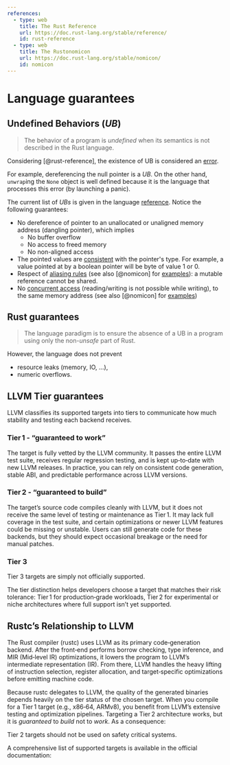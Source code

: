 ```yaml
---
references:
  - type: web
    title: The Rust Reference
    url: https://doc.rust-lang.org/stable/reference/
    id: rust-reference
  - type: web
    title: The Rustonomicon
    url: https://doc.rust-lang.org/stable/nomicon/
    id: nomicon
---
```


# Language guarantees

## Undefined Behaviors (*UB*)

> The behavior of a program is *undefined* when its semantics is not described in the Rust language.

Considering [@rust-reference], the existence of UB is considered an [error](https://doc.rust-lang.org/reference/behavior-considered-undefined.html#r-undefined.general).

For example, dereferencing the null pointer is a *UB*. On the other hand, `unwrap`ing the `None` object is well defined because it is the language that processes this error (by launching a panic).

The current list of *UBs* is given in the language [reference](https://doc.rust-lang.org/reference/behavior-considered-undefined.html). Notice the following guarantees:

* No dereference of pointer to an unallocated or unaligned memory address (dangling pointer), which implies
  * No buffer overflow
  * No access to freed memory
  * No non-aligned access
* The pointed values are [consistent](https://doc.rust-lang.org/reference/behavior-considered-undefined.html#r-undefined.invalid) with the pointer's type. For example, a value pointed at by a boolean pointer will be byte of value 1 or 0.
* Respect of [aliasing rules](https://doc.rust-lang.org/reference/behavior-considered-undefined.html#r-undefined.alias) (see also [@nomicon] for [examples](https://doc.rust-lang.org/nomicon/aliasing.html)): a mutable reference cannot be shared.
* No [concurrent access](https://doc.rust-lang.org/reference/behavior-considered-undefined.html#r-undefined.race) (reading/writing is not possible while writing), to the same memory address (see also [@nomicon] for [examples](https://doc.rust-lang.org/nomicon/races.html))

## Rust guarantees

> The language paradigm is to ensure the absence of a UB in a program using only the non-*unsafe* part of Rust.

However, the language does not prevent

* resource leaks (memory, IO, ...),
* numeric overflows.

## LLVM Tier guarantees

LLVM classifies its supported targets into tiers to communicate how much stability and testing each backend receives.

### Tier 1 - “guaranteed to work”
The target is fully vetted by the LLVM community. It passes the entire LLVM test suite, receives regular regression testing, and is kept up‑to‑date with new LLVM releases. In practice, you can rely on consistent code generation, stable ABI, and predictable performance across LLVM versions.

### Tier 2 - “guaranteed to build”
The target’s source code compiles cleanly with LLVM, but it does not receive the same level of testing or maintenance as Tier 1. It may lack full coverage in the test suite, and certain optimizations or newer LLVM features could be missing or unstable. Users can still generate code for these backends, but they should expect occasional breakage or the need for manual patches.
### Tier 3 
Tier 3 targets are simply not officially supported.


The tier distinction helps developers choose a target that matches their risk tolerance: Tier 1 for production‑grade workloads, Tier 2 for experimental or niche architectures where full support isn’t yet supported.

## Rustc’s Relationship to LLVM

The Rust compiler (rustc) uses LLVM as its primary code‑generation backend. After the front‑end performs borrow checking, type inference, and MIR (Mid‑level IR) optimizations, it lowers the program to LLVM’s intermediate representation (IR). From there, LLVM handles the heavy lifting of instruction selection, register allocation, and target‑specific optimizations before emitting machine code.

Because rustc delegates to LLVM, the quality of the generated binaries depends heavily on the tier status of the chosen target. When you compile for a Tier 1 target (e.g., x86‑64, ARMv8), you benefit from LLVM’s extensive testing and optimization pipelines. Targeting a Tier 2 architecture works, but it is *guaranteed* to *build* not to *work*.
As a consequence: 

<div class="reco" id="LANG-ERRWRAP" type="Recommendation" title="Tier 2 targets should not be used on safety critical systems">
Tier 2 targets should not be used on safety critical systems. 
</div>

A comprehensive list of supported targets is available in the official documentation:

[Plateform support]: https://doc.rust-lang.org/stable/rustc/platform-support.html
